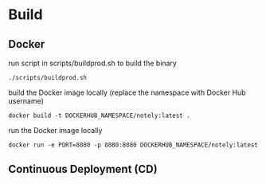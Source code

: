 # Build

## Docker

run script in scripts/buildprod.sh to build the binary

```
./scripts/buildprod.sh
```

build the Docker image locally (replace the namespace with Docker Hub username)

```
docker build -t DOCKERHUB_NAMESPACE/notely:latest .
```

run the Docker image locally

```
docker run -e PORT=8080 -p 8080:8080 DOCKERHUB_NAMESPACE/notely:latest
```

## Continuous Deployment (CD)
